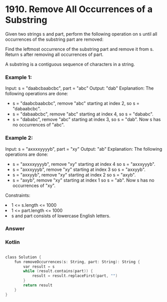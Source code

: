 <h1>1910. Remove All Occurrences of a Substring</h1>

Given two strings s and part, perform the following operation on s until all occurrences of the substring part are removed:

Find the leftmost occurrence of the substring part and remove it from s.
Return s after removing all occurrences of part.

A substring is a contiguous sequence of characters in a string.

 

<h3>Example 1:</h3>

Input: s = "daabcbaabcbc", part = "abc"
Output: "dab"
Explanation: The following operations are done:
- s = "daabcbaabcbc", remove "abc" starting at index 2, so s = "dabaabcbc".
- s = "dabaabcbc", remove "abc" starting at index 4, so s = "dababc".
- s = "dababc", remove "abc" starting at index 3, so s = "dab".
Now s has no occurrences of "abc".
<h3>Example 2:</h3>

Input: s = "axxxxyyyyb", part = "xy"
Output: "ab"
Explanation: The following operations are done:
- s = "axxxxyyyyb", remove "xy" starting at index 4 so s = "axxxyyyb".
- s = "axxxyyyb", remove "xy" starting at index 3 so s = "axxyyb".
- s = "axxyyb", remove "xy" starting at index 2 so s = "axyb".
- s = "axyb", remove "xy" starting at index 1 so s = "ab".
Now s has no occurrences of "xy".
 

Constraints:

<li>1 <= s.length <= 1000</li>
<li>1 <= part.length <= 1000</li>
<li>s​​ and part consists of lowercase English letters.</li>

<h3>Answer</h3>

<h3>Kotlin</h3>

```c

class Solution {
    fun removeOccurrences(s: String, part: String): String {
        var result = s
        while (result.contains(part)) {
            result = result.replaceFirst(part, "")
        }
        return result
    }
}

```
